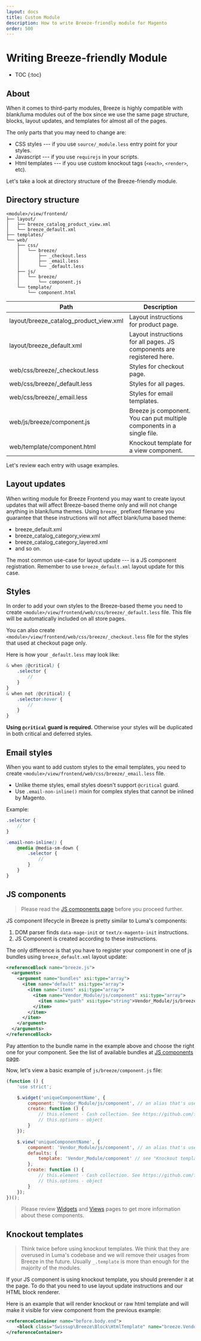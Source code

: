 ```yaml
---
layout: docs
title: Custom Module
description: How to write Breeze-friendly module for Magento
order: 500
---
```


# Writing Breeze-friendly Module

* TOC
{:toc}

## About

When it comes to third-party modules, Breeze is highly compatible with blank/luma
modules out of the box since we use the same page structure, blocks, layout
updates, and templates for almost all of the pages.

The only parts that you may need to change are:

 -  CSS styles --- if you use `source/_module.less` entry point for your styles.
 -  Javascript --- if you use `requirejs` in your scripts.
 -  Html templates --- if you use custom knockout tags (`<each>`, `<render>`, etc).

Let's take a look at directory structure of the Breeze-friendly module.

## Directory structure

```
<module>/view/frontend/
├── layout/
│   ├── breeze_catalog_product_view.xml
│   └── breeze_default.xml
├── templates/
└── web/
    ├── css/
    │   └── breeze/
    │       ├── _checkout.less
    │       ├── _email.less
    │       └── _default.less
    ├── js/
    │   └── breeze/
    │       └── component.js
    └── template/
        └── component.html
```

Path                            | Description
--------------------------------|-------------------------------
layout/breeze_catalog_product_view.xml | Layout instructions for product page.
layout/breeze_default.xml       | Layout instructions for all pages. JS components are registered here.
web/css/breeze/_checkout.less   | Styles for checkout page.
web/css/breeze/_default.less    | Styles for all pages.
web/css/breeze/_email.less      | Styles for email templates.
web/js/breeze/component.js      | Breeze js component. You can put multiple components in a single file.
web/template/component.html     | Knockout template for a view component.

Let's review each entry with usage examples.

## Layout updates

When writing module for Breeze Frontend you may want to create layout updates
that will affect Breeze-based theme only and will not change anything in blank/luma
themes. Using `breeze_` prefixed filename you guarantee
that these instructions will not affect blank/luma based theme:

 -  breeze_default.xml
 -  breeze_catalog_category_view.xml
 -  breeze_catalog_category_layered.xml
 -  and so on.

The most common use-case for layout update --- is a JS component registration.
Remember to use `breeze_default.xml` layout update for this case.

## Styles

In order to add your own styles to the Breeze-based theme you need to create
`<module>/view/frontend/web/css/breeze/_default.less` file. This file will be
automatically included on all store pages.

You can also create `<module>/view/frontend/web/css/breeze/_checkout.less` file
for the styles that used at checkout page only.

Here is how your `_default.less` may look like:

```scss
& when (@critical) {
    .selector {
        //
    }
}
& when not (@critical) {
    .selector:hover {
        //
    }
}
```

**Using `@critical` guard is required.** Otherwise your styles will be duplicated
in both critical and deferred styles.

## Email styles

When you want to add custom styles to the email templates, you need to create
`<module>/view/frontend/web/css/breeze/_email.less` file.

 -  Unlike theme styles, email styles doesn't support `@critical` guard.
 -  Use `.email-non-inline()` mixin for complex styles that cannot be inlined
    by Magento.

Example:

```scss
.selector {
    //
}

.email-non-inline() {
    @media @media-sm-down {
        .selector {
            //
        }
    }
}
```

## JS components

> Please read the [JS components page](components) before you proceed further.

JS component lifecycle in Breeze is pretty similar to Luma's components:

 1. DOM parser finds `data-mage-init` or `text/x-magento-init` instructions.
 2. JS Component is created according to these instructions.

The only difference is that you have to register your component in one of js bundles
using `breeze_default.xml` layout update:

```xml
<referenceBlock name="breeze.js">
  <arguments>
    <argument name="bundles" xsi:type="array">
      <item name="default" xsi:type="array">
        <item name="items" xsi:type="array">
          <item name="Vendor_Module/js/component" xsi:type="array">
            <item name="path" xsi:type="string">Vendor_Module/js/breeze/component</item>
          </item>
        </item>
      </item>
    </argument>
  </arguments>
</referenceBlock>
```

Pay attention to the bundle name in the example above and choose the right one
for your component. See the list of available bundles at [JS components page](components).

Now, let's view a basic example of `js/breeze/component.js` file:

```js
(function () {
    'use strict';

    $.widget('uniqueComponentName', {
        component: 'Vendor_Module/js/component', // an alias that's used in the `data-mage-init` instructions.
        create: function () {
            // this.element - Cash collection. See https://github.com/fabiospampinato/cash
            // this.options - object
        }
    });

    $.view('uniqueComponentName', {
        component: 'Vendor_Module/js/component', // an alias that's used in the initialization instructions.
        defaults: {
            template: 'Vendor_Module/component' // see "Knockout templates" section below
        },
        create: function () {
            // this.element - Cash collection. See https://github.com/fabiospampinato/cash
            // this.options - object
        }
    });
})();
```

> Please review [Widgets](widgets) and [Views](views) pages to get more information
> about these components.

## Knockout templates

> Think twice before using knockout templates. We think that they are overused
> in Luma's codebase and we will remove their usages from Breeze in the future.
> Usually `_.template` is more than enough for the majority of the modules.

If your JS component is using knockout template, you should prerender it at the page.
To do that you need to use layout update instructions and our HTML block renderer.

Here is an example that will render knockout or raw html template and will
make it visible for view component from the previous example:

```xml
<referenceContainer name="before.body.end">
    <block class="Swissup\Breeze\Block\HtmlTemplate" name="breeze.Vendor_Module_component" template="Vendor_Module::component.html"/>
</referenceContainer>
```
